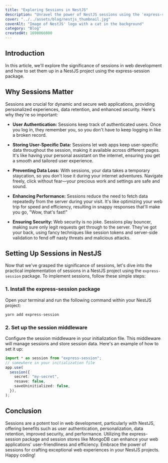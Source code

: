 ```yaml
---
title: "Exploring Sessions in NestJS"
description: "Unravel the power of NestJS sessions using the 'express-session' package. Elevate user authentication, secure data storage, and prevent loss in your apps."
cover: "../../assets/blog/nestjs_thumbnail.jpg"
coverAlt: "Image of NestJS' logo with a cat in the background"
category: "Blog"
createdAt: 1690066800
---
```


## Introduction

In this article, we'll explore the significance of sessions in web development
and how to set them up in a NestJS project using the express-session package.

## Why Sessions Matter

Sessions are crucial for dynamic and secure web applications, providing
personalized experiences, data retention, and enhanced security. Here's why
they're so important:

- **User Authentication:** Sessions keep track of authenticated users. Once you log
  in, they remember you, so you don't have to keep logging in like a broken
  record.

- **Storing User-Specific Data:** Sessions let web apps keep user-specific data
  throughout the session, making it available across different pages. It's like
  having your personal assistant on the internet, ensuring you get a smooth and
  tailored user experience.

- **Preventing Data Loss:** With sessions, your data takes a temporary staycation,
  so you don't lose it during your internet adventures. Navigate freely, click
  without fear—your precious work and settings are safe and sound.

- **Enhancing Performance:** Sessions reduce the need to fetch data repeatedly from
  the server during your visit. It's like optimizing your web trip for speed and
  efficiency, resulting in snappy responses that'll make you go, "Wow, that's
  fast!"

- **Ensuring Security:** Web security is no joke. Sessions play bouncer, making sure
  only legit requests get through to the server. They've got your back, using
  fancy techniques like session tokens and server-side validation to fend off
  nasty threats and malicious attacks.

## Setting Up Sessions in NestJS

Now that we've grasped the significance of sessions, let's dive into the
practical implementation of sessions in a NestJS project using the
`express-session` package. To implement sessions, follow these simple steps:

### 1. Install the express-session package

Open your terminal and run the following command within your NestJS project:

```bash
yarn add express-session
```

### 2. Set up the session middleware

Configure the session middleware in your initialization file. This middleware
will manage sessions and store session data. Here's an example of how to set it
up:

```typescript
import * as session from "express-session";
// somewhere in your initialization file
app.use(
  session({
    secret: "my-secret",
    resave: false,
    saveUninitialized: false,
  }),
);
```

## Conclusion

Sessions are a potent tool in web development, particularly with NestJS,
offering benefits such as user authentication, personalization, data retention,
improved security, and performance. Utilizing the express-session package and
session stores like MongoDB can enhance your web applications' user-friendliness
and efficiency. Embrace the power of sessions for crafting exceptional web
experiences in your NestJS projects. Happy coding!
